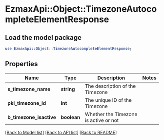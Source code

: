 # EzmaxApi::Object::TimezoneAutocompleteElementResponse

## Load the model package
```perl
use EzmaxApi::Object::TimezoneAutocompleteElementResponse;
```

## Properties
Name | Type | Description | Notes
------------ | ------------- | ------------- | -------------
**s_timezone_name** | **string** | The description of the Timezone | 
**pki_timezone_id** | **int** | The unique ID of the Timezone | 
**b_timezone_isactive** | **boolean** | Whether the Timezone is active or not | 

[[Back to Model list]](../README.md#documentation-for-models) [[Back to API list]](../README.md#documentation-for-api-endpoints) [[Back to README]](../README.md)


